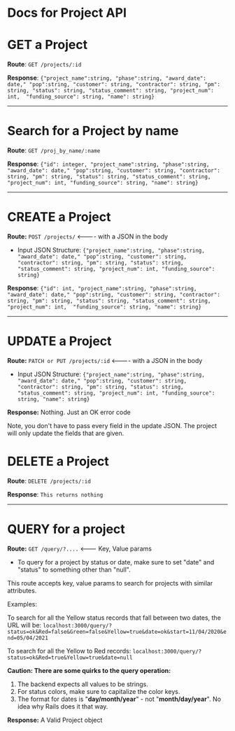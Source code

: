 Docs for Project API
===

# GET a Project
**Route**: `GET /projects/:id`

**Response**: `{"project_name":string, "phase":string, "award_date": date," "pop":string, "customer": string,
 "contractor": string, "pm": string, "status": string, "status_comment": string, "project_num": int, 
"funding_source": string, "name": string}`

---

# Search for a Project by name
**Route**: `GET /proj_by_name/:name`

**Response**: `{"id": integer, "project_name":string, "phase":string, "award_date": date," "pop":string, "customer": string,
"contractor": string, "pm": string, "status": string, "status_comment": string, "project_num": int,
"funding_source": string, "name": string}`

---

# CREATE a Project

**Route:** `POST /projects/` <---- with a JSON in the body

* Input JSON Structure: `{"project_name":string, "phase":string, "award_date": date," "pop":string, "customer": string,
                         "contractor": string, "pm": string, "status": string, "status_comment": string, "project_num": int, "funding_source": string}`

**Response**: `{"id": int, "project_name":string, "phase":string, "award_date": date," "pop":string, "customer": string,
                "contractor": string, "pm": string, "status": string, "status_comment": string, "project_num": int, 
"funding_source": string, "name": string}`

---

# UPDATE a Project 

**Route:** `PATCH or PUT /projects/:id` <---- with a JSON in the body

* Input JSON Structure: `{"project_name":string, "phase":string, "award_date": date," "pop":string, "customer": string,
                          "contractor": string, "pm": string, "status": string, "status_comment": string,
  "project_num": int, "funding_source": string, "name": string}`

**Response:** Nothing. Just an OK error code

Note, you don't have to pass every field in the update JSON. The project will only update the fields that are given. 

# DELETE a Project
**Route**: `DELETE /projects/:id`

**Response**: `This returns nothing`

---

# QUERY for a project

**Route:** `GET /query/?....` <--- Key, Value params 

* To query for a project by status or date, make sure to set "date" and "status" to something other than "null". 

This route accepts key, value params to search for projects with similar attributes. 

Examples: 


To search for all the Yellow status records that fall between two dates, the URL will be: 
`localhost:3000/query/?status=ok&Red=false&Green=false&Yellow=true&date=ok&start=11/04/2020&end=05/04/2021`

To search for all the Yellow to Red records:
`localhost:3000/query/?status=ok&Red=true&Yellow=true&date=null`

**Caution: There are some quirks to the query operation:**

1. The backend expects all values to be strings. 
1. For status colors, make sure to capitalize the color keys. 
1. The format for dates is "**day/month/year**" - not "**month/day/year**". No idea why Rails does it that way.

**Response:** A Valid Project object
